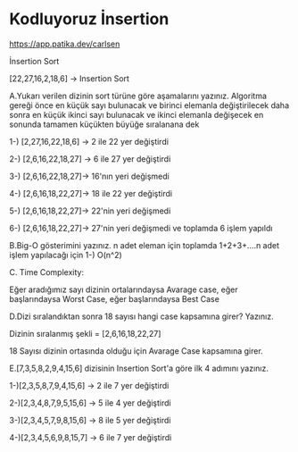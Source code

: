 # Kodluyoruz İnsertion
https://app.patika.dev/carlsen

İnsertion Sort

[22,27,16,2,18,6] -> Insertion Sort

A.Yukarı verilen dizinin sort türüne göre aşamalarını yazınız.
Algoritma gereği önce en küçük sayı bulunacak ve birinci elemanla değiştirilecek 
daha sonra en küçük ikinci sayı bulunacak ve ikinci elemanla değişecek en sonunda 
tamamen küçükten büyüğe sıralanana dek

1-) [2,27,16,22,18,6] -> 2 ile 22  yer değiştirdi

2-) [2,6,16,22,18,27] -> 6 ile 27  yer değiştirdi

3-) [2,6,16,22,18,27]-> 16'nın yeri değişmedi

4-) [2,6,16,18,22,27]-> 18 ile 22  yer değiştirdi

5-) [2,6,16,18,22,27]-> 22'nin yeri değişmedi

6-) [2,6,16,18,22,27]-> 27'nin yeri değişmedi ve toplamda 6 işlem yapıldı 

B.Big-O gösterimini yazınız. 
n adet eleman için toplamda 1+2+3+....n adet işlem yapılacağı için 
1-) O(n^2)

C. Time Complexity:

Eğer aradığımız sayı dizinin ortalarındaysa Avarage case, eğer başlarındaysa Worst Case, eğer başlarındaysa Best Case

D.Dizi sıralandıktan sonra 18 sayısı hangi case kapsamına girer? Yazınız.

Dizinin sıralanmış şekli = [2,6,16,18,22,27]

18 Sayısı dizinin ortasında olduğu için Avarage Case kapsamına girer.

E.[7,3,5,8,2,9,4,15,6] dizisinin Insertion Sort'a göre ilk 4 adımını yazınız.

1-)[2,3,5,8,7,9,4,15,6] -> 2 ile 7  yer değiştirdi

2-)[2,3,4,8,7,9,5,15,6] -> 5 ile 4  yer değiştirdi

3-)[2,3,4,5,7,9,8,15,6] -> 8 ile 5  yer değiştirdi

4-)[2,3,4,5,6,9,8,15,7] -> 6 ile 7  yer değiştirdi
